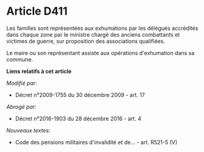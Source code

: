 # Article D411

Les familles sont représentées aux exhumations par les délégués accrédités dans chaque zone par le       ministre chargé des
anciens combattants et victimes de guerre, sur proposition des associations qualifiées. 

Le maire ou son représentant assiste aux opérations d'exhumation dans sa commune.

**Liens relatifs à cet article**

_Modifié par_:

  - Décret n°2009-1755 du 30 décembre 2009 - art. 17

_Abrogé par_:

  - Décret n°2016-1903 du 28 décembre 2016 - art. 4

_Nouveaux textes_:

  - Code des pensions militaires d'invalidité et de... - art. R521-5 (V)
